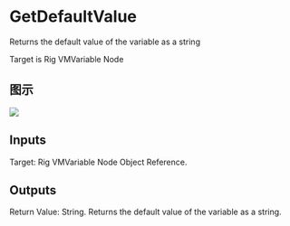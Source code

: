 # GetDefaultValue

Returns the default value of the variable as a string

Target is Rig VMVariable Node

## 图示

![]($-20221218-20464267.png)

## Inputs

Target: Rig VMVariable Node Object Reference.  

## Outputs

Return Value: String. Returns the default value of the variable as a string.

